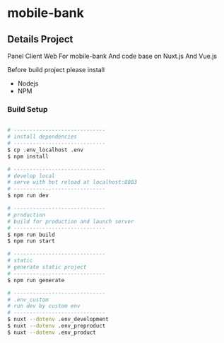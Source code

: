 # mobile-bank
## Details Project
Panel Client Web For mobile-bank
And code base on Nuxt.js And Vue.js

Before build project please install
- Nodejs
- NPM

### Build Setup

```bash

# -----------------------------
# install dependencies
# -----------------------------
$ cp .env_localhost .env
$ npm install

# -----------------------------
# develop local
# serve with hot reload at localhost:8003
# -----------------------------
$ npm run dev

# -----------------------------
# production
# build for production and launch server
# -----------------------------
$ npm run build
$ npm run start

# -----------------------------
# static
# generate static project
# -----------------------------
$ npm run generate

# -----------------------------
# .env_custom
# run dev by custom env
# -----------------------------
$ nuxt --dotenv .env_development
$ nuxt --dotenv .env_preproduct
$ nuxt --dotenv .env_product

```

